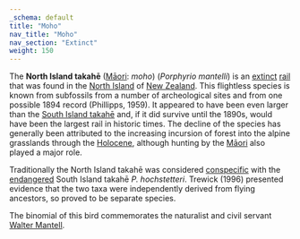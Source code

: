 ```yaml
---
_schema: default
title: "Moho"
nav_title: "Moho"
nav_section: "Extinct"
weight: 150
---
```

                                   



 

The **North Island takahē** ([Māori](https://en.wikipedia.org/wiki/M%C4%81ori_language): _moho_) (_Porphyrio mantelli_) is an [extinct](https://en.wikipedia.org/wiki/Extinct) [rail](https://en.wikipedia.org/wiki/Rallidae) that was found in the [North Island](https://en.wikipedia.org/wiki/North_Island) of [New Zealand](https://en.wikipedia.org/wiki/New_Zealand). This flightless species is known from subfossils from a number of archeological sites and from one possible 1894 record (Phillipps, 1959). It appeared to have been even larger than the [South Island takahē](https://en.wikipedia.org/wiki/Takah%C4%93) and, if it did survive until the 1890s, would have been the largest rail in historic times. The decline of the species has generally been attributed to the increasing incursion of forest into the alpine grasslands through the [Holocene](https://en.wikipedia.org/wiki/Holocene), although hunting by the [Māori](https://en.wikipedia.org/wiki/M%C4%81ori_people) also played a major role.

Traditionally the North Island takahē was considered [conspecific](https://en.wikipedia.org/wiki/Conspecific) with the [endangered](https://en.wikipedia.org/wiki/Endangered) South Island takahē _P. hochstetteri_. Trewick (1996) presented evidence that the two taxa were independently derived from flying ancestors, so proved to be separate species.

The binomial of this bird commemorates the naturalist and civil servant [Walter Mantell](https://en.wikipedia.org/wiki/Walter_Mantell).


